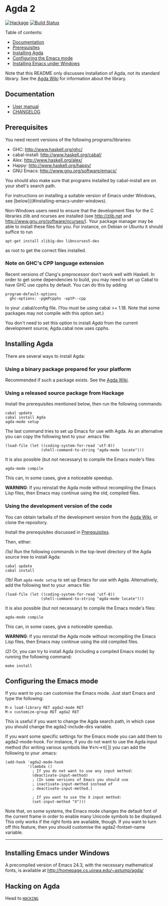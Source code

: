 Agda 2
======

[![Hackage](https://img.shields.io/hackage/v/Agda.svg)](http://hackage.haskell.org/package/Agda) [![Build Status](https://travis-ci.org/agda/agda.svg?branch=stable-2.5)](https://travis-ci.org/agda/agda)

Table of contents:

* [Documentation](#documentation)
* [Prerequisites](#prerequisites)
* [Installing Agda](#installing-agda)
* [Configuring the Emacs mode](#configuring-the-emacs-mode)
* [Installing Emacs under Windows](#installing-emacs-under-windows)

Note that this README only discusses installation of Agda, not its standard
library. See the [Agda Wiki][agdawiki] for information about the library.

Documentation
-------------

* [User manual](http://agda.readthedocs.io)
* [CHANGELOG](https://github.com/agda/agda/blob/master/CHANGELOG)

Prerequisites
-------------

You need recent versions of the following programs/libraries:

* GHC:           http://www.haskell.org/ghc/
* cabal-install: http://www.haskell.org/cabal/
* Alex:          http://www.haskell.org/alex/
* Happy:         http://www.haskell.org/happy/
* GNU Emacs:     http://www.gnu.org/software/emacs/

You should also make sure that programs installed by cabal-install are
on your shell's search path.

For instructions on installing a suitable version of Emacs under
Windows, see [below]((#installing-emacs-under-windows).

Non-Windows users need to ensure that the development files for the C
libraries zlib and ncurses are installed (see http://zlib.net and
http://www.gnu.org/software/ncurses/). Your package manager may be
able to install these files for you. For instance, on Debian or Ubuntu
it should suffice to run

    apt-get install zlib1g-dev libncurses5-dev

as root to get the correct files installed.

### Note on GHC's CPP language extension

Recent versions of Clang's preprocessor don't work well with Haskell.
In order to get some dependencies to build, you may need to set up Cabal
to have GHC use cpphs by default. You can do this by adding

    program-default-options
      ghc-options: -pgmPcpphs -optP--cpp

to your .cabal/config file. (You must be using cabal >= 1.18. Note
that some packages may not compile with this option set.)

You don't need to set this option to install *Agda* from the current
development source; Agda.cabal now uses cpphs.


Installing Agda
---------------

There are several ways to install Agda:


### Using a binary package prepared for your platform

Recommended if such a package exists. See the [Agda Wiki][agdawiki].


### Using a released source package from Hackage

Install the prerequisites mentioned below, then run the following commands:

    cabal update
    cabal install Agda
    agda-mode setup

The last command tries to set up Emacs for use with Agda. As an alternative you
can copy the following text to your .emacs file:

    (load-file (let ((coding-system-for-read 'utf-8))
                    (shell-command-to-string "agda-mode locate")))

It is also possible (but not necessary) to compile the Emacs mode's files:

    agda-mode compile

This can, in some cases, give a noticeable speedup.

**WARNING**: If you reinstall the Agda mode without recompiling the Emacs
Lisp files, then Emacs may continue using the old, compiled files.


### Using the development version of the code

You can obtain tarballs of the development version from the [Agda
Wiki][agdawiki], or clone the repository.

Install the prerequisites discussed in [Prerequisites](#prerequisites).

Then, either:

*(1a)* Run the following commands in the top-level directory of the Agda source
tree to install Agda:

    cabal update
    cabal install

*(1b)* Run `agda-mode setup` to set up Emacs for use with Agda. Alternatively,
add the following text to your .emacs file:

    (load-file (let ((coding-system-for-read 'utf-8))
                    (shell-command-to-string "agda-mode locate")))

It is also possible (but not necessary) to compile the Emacs mode's files:

    agda-mode compile

This can, in some cases, give a noticeable speedup.

**WARNING**: If you reinstall the Agda mode without recompiling the Emacs
Lisp files, then Emacs may continue using the old compiled files.

*(2)* Or, you can try to install Agda (including a compiled Emacs mode) by
running the following command:

    make install


Configuring the Emacs mode
--------------------------

If you want to you can customise the Emacs mode. Just start Emacs and
type the following:

    M-x load-library RET agda2-mode RET
    M-x customize-group RET agda2 RET

This is useful if you want to change the Agda search path, in which
case you should change the agda2-include-dirs variable.

If you want some specific settings for the Emacs mode you can add them
to agda2-mode-hook. For instance, if you do not want to use the Agda
input method (for writing various symbols like ∀≥ℕ→π⟦⟧) you can add
the following to your .emacs:

    (add-hook 'agda2-mode-hook
              '(lambda ()
                ; If you do not want to use any input method:
                (deactivate-input-method)
                ; (In some versions of Emacs you should use
                ; inactivate-input-method instead of
                ; deactivate-input-method.)

                ; If you want to use the X input method:
                (set-input-method "X")))

Note that, on some systems, the Emacs mode changes the default font of
the current frame in order to enable many Unicode symbols to be
displayed. This only works if the right fonts are available, though.
If you want to turn off this feature, then you should customise the
agda2-fontset-name variable.

------------------------------------------------------------------------
Installing Emacs under Windows
------------------------------------------------------------------------

A precompiled version of Emacs 24.3, with the necessary mathematical
fonts, is available at http://homepage.cs.uiowa.edu/~astump/agda/

[agdawiki]: http://wiki.portal.chalmers.se/agda/pmwiki.php

Hacking on Agda
---------------

Head to [`HACKING`](https://github.com/agda/agda/blob/master/HACKING)
